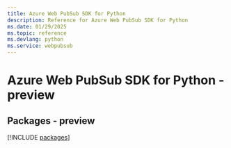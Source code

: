```yaml
---
title: Azure Web PubSub SDK for Python
description: Reference for Azure Web PubSub SDK for Python
ms.date: 01/29/2025
ms.topic: reference
ms.devlang: python
ms.service: webpubsub
---
```

# Azure Web PubSub SDK for Python - preview
## Packages - preview
[!INCLUDE [packages](web-pubsub-index.md)]